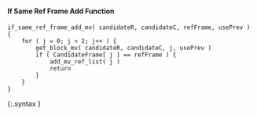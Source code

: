 #### If Same Ref Frame Add Function

~~~~~
if_same_ref_frame_add_mv( candidateR, candidateC, refFrame, usePrev ) {
    for ( j = 0; j < 2; j++ ) {
        get_block_mv( candidateR, candidateC, j, usePrev )
        if ( CandidateFrame[ j ] == refFrame ) {
            add_mv_ref_list( j )
            return
        }
    }
}
~~~~~
{:.syntax }
